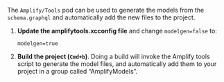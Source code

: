 The `Amplify/Tools` pod can be used to generate the models from the `schema.graphql` and automatically add the new files to the project.

1. **Update the amplifytools.xcconfig file** and change `modelgen=false` to:
    ```
    modelgen=true
    ```
2. **Build the project (`Cmd+b`)**. Doing a build will invoke the Amplify tools script to generate the model files, and automatically add them to your project in a group called “AmplifyModels”.
